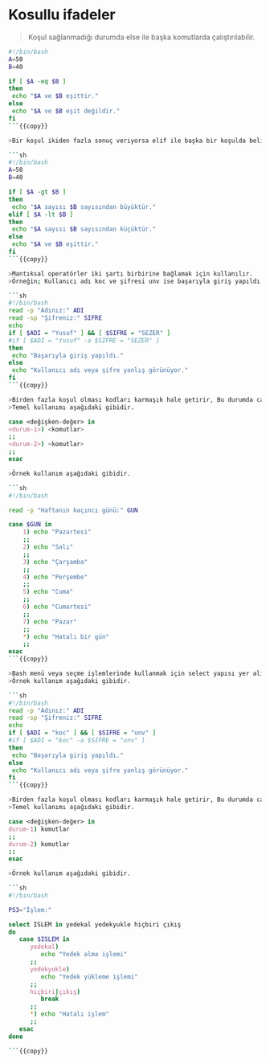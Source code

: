 # Kosullu ifadeler

>Koşul sağlanmadığı durumda else ile başka komutlarda çalıştırılabilir.

```sh
#!/bin/bash
A=50
B=40

if [ $A -eq $B ]
then
 echo "$A ve $B eşittir."
else
 echo "$A ve $B eşit değildir."
fi
```{{copy}}

>Bir koşul ikiden fazla sonuç veriyorsa elif ile başka bir koşulda belirtilebilir.

```sh
#!/bin/bash
A=50
B=40

if [ $A -gt $B ]
then
 echo "$A sayısı $B sayısından büyüktür."
elif [ $A -lt $B ]
then
 echo "$A sayısı $B sayısından küçüktür."
else
 echo "$A ve $B eşittir."
fi
```{{copy}}

>Mantıksal operatörler iki şartı birbirine bağlamak için kullanılır.
>Örneğin; Kullanıcı adı koc ve şifresi unv ise başarıyla giriş yapıldı yazan bir script yazmak istersek **-a**  veya **&&** mantıksal operatörlerini kullanabiliriz.

```sh
#!/bin/bash
read -p "Adınız:" ADI
read -sp "Şifreniz:" SIFRE
echo
if [ $ADI = "Yusuf" ] && [ $SIFRE = "SEZER" ]
#if [ $ADI = "Yusuf" -a $SIFRE = "SEZER" ]
then
 echo "Başarıyla giriş yapıldı."
else
 echo "Kullanıcı adı veya şifre yanlış görünüyor."
fi
```{{copy}}

>Birden fazla koşul olması kodları karmaşık hale getirir, Bu durumda case yapısı kullanılabilir.
>Temel kullanımı aşağıdaki gibidir.

case <değişken-değer> in
<durum-1>) <komutlar>
;;
<durum-2>) <komutlar>
;;
esac

>Örnek kullanım aşağıdaki gibidir.

```sh
#!/bin/bash

read -p "Haftanın kaçıncı günü:" GUN

case $GUN in
    1) echo "Pazartesi"
    ;;
    2) echo "Salı"
    ;;
    3) echo "Çarşamba"
    ;;
    4) echo "Perşembe"
    ;;
    5) echo "Cuma"
    ;;
    6) echo "Cumartesi"
    ;;
    7) echo "Pazar"
    ;;
    *) echo "Hatalı bir gün"
    ;;
esac
```{{copy}}

>Bash menü veya seçme işlemlerinde kullanmak için select yapısı yer alır.
>Örnek kullanım aşağıdaki gibidir.

```sh
#!/bin/bash
read -p "Adınız:" ADI
read -sp "Şifreniz:" SIFRE
echo
if [ $ADI = "koc" ] && [ $SIFRE = "unv" ]
#if [ $ADI = "koc" -a $SIFRE = "unv" ]
then
 echo "Başarıyla giriş yapıldı."
else
 echo "Kullanıcı adı veya şifre yanlış görünüyor."
fi
```{{copy}}

>Birden fazla koşul olması kodları karmaşık hale getirir, Bu durumda case yapısı kullanılabilir.
>Temel kullanımı aşağıdaki gibidir.

case <değişken-değer> in
durum-1) komutlar
;;
durum-2) komutlar
;;
esac

>Örnek kullanım aşağıdaki gibidir.

```sh
#!/bin/bash

PS3="İşlem:"

select ISLEM in yedekal yedekyukle hiçbiri çıkış
do
   case $ISLEM in
      yedekal) 
         echo "Yedek alma işlemi"
      ;;
      yedekyukle)
         echo "Yedek yükleme işlemi"
      ;;
      hiçbiri|çıkış) 
         break
      ;;
      *) echo "Hatalı işlem"
      ;;
   esac
done

```{{copy}}
